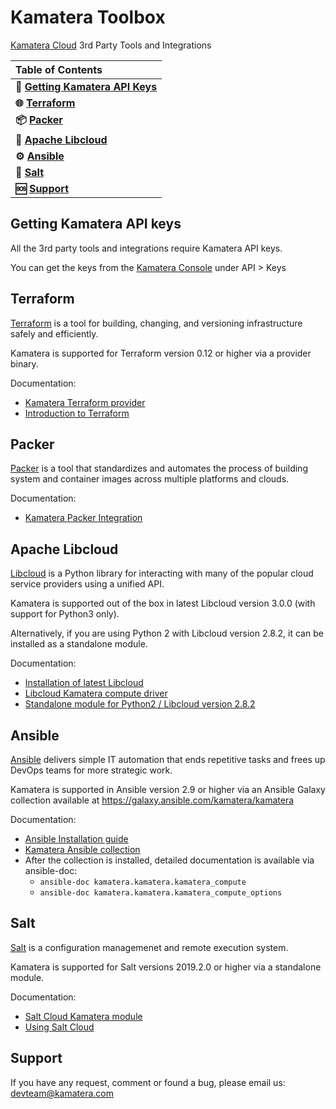 # Kamatera Toolbox

[Kamatera Cloud](https://www.kamatera.com/express/compute/) 3rd Party Tools and Integrations

| **Table of Contents**                                           |
|:-------------------------------------------------------|
| **🔑 [Getting Kamatera API Keys](#getting-kamatera-api-keys)** |
| **🌐 [Terraform](#terraform)**                          |
| **📦 [Packer](#packer)**                                |
| **🔧 [Apache Libcloud](#apache-libcloud)**              |
| **⚙️ [Ansible](#ansible)**                              |
| **🧂 [Salt](#salt)**                                    |
| **🆘 [Support](#support)**                              |


## Getting Kamatera API keys

All the 3rd party tools and integrations require Kamatera API keys.

You can get the keys from the [Kamatera Console](https://console.kamatera.com/) under API > Keys

## Terraform

[Terraform](https://www.terraform.io/) is a tool for building, changing, and versioning infrastructure safely and efficiently.

Kamatera is supported for Terraform version 0.12 or higher via a provider binary.

Documentation:

* [Kamatera Terraform provider](https://github.com/Kamatera/terraform-provider-kamatera/blob/master/README.md)
* [Introduction to Terraform](https://www.terraform.io/intro/index.html)


## Packer

[Packer](https://www.packer.io/) is a tool that standardizes and automates the process of building system and container images across multiple platforms and clouds.

Documentation:

* [Kamatera Packer Integration](https://developer.hashicorp.com/packer/integrations/Kamatera/kamatera/latest)

## Apache Libcloud

[Libcloud](https://libcloud.readthedocs.io/en/latest/) is a Python library for interacting with 
many of the popular cloud service providers using a unified API.

Kamatera is supported out of the box in latest Libcloud version 3.0.0 (with support for Python3 only).

Alternatively, if you are using Python 2 with Libcloud version 2.8.2, it can be installed as a standalone module.

Documentation:

* [Installation of latest Libcloud](https://libcloud.readthedocs.io/en/latest/getting_started.html#installation-development-version)
* [Libcloud Kamatera compute driver](https://libcloud.readthedocs.io/en/latest/compute/drivers/kamatera.html)
* [Standalone module for Python2 / Libcloud version 2.8.2](https://github.com/Kamatera/libcloud-driver-kamatera/blob/master/README.md)

## Ansible

[Ansible](https://docs.ansible.com/ansible/latest/user_guide/) delivers simple IT automation that ends 
repetitive tasks and frees up DevOps teams for more strategic work.

Kamatera is supported in Ansible version 2.9 or higher via an Ansible Galaxy collection available at https://galaxy.ansible.com/kamatera/kamatera

Documentation:

* [Ansible Installation guide](https://docs.ansible.com/ansible/latest/installation_guide/intro_installation.html)
* [Kamatera Ansible collection](https://github.com/Kamatera/ansible-collection-kamatera/blob/master/README.md)
* After the collection is installed, detailed documentation is available via ansible-doc:
  * `ansible-doc kamatera.kamatera.kamatera_compute`
  * `ansible-doc kamatera.kamatera.kamatera_compute_options`

## Salt

[Salt](https://docs.saltstack.com/en/latest/) is a configuration managemenet and remote execution system.

Kamatera is supported for Salt versions 2019.2.0 or higher via a standalone module.

Documentation:

* [Salt Cloud Kamatera module](https://github.com/Kamatera/salt-cloud-module-kamatera/blob/master/README.md)
* [Using Salt Cloud](https://docs.saltstack.com/en/latest/topics/cloud/index.html)

## Support

If you have any request, comment or found a bug, please email us: devteam@kamatera.com
